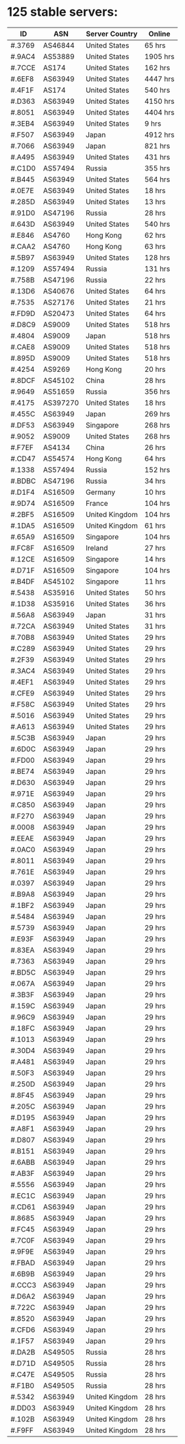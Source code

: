 # 125 stable servers:

| ID | ASN | Server Country | Online |
| ------ | ------ | ------ | ------ |
| #.3769 | AS46844 | United States | 65 hrs |
| #.9AC4 | AS53889 | United States | 1905 hrs |
| #.7CCE | AS174 | United States | 162 hrs |
| #.6EF8 | AS63949 | United States | 4447 hrs |
| #.4F1F | AS174 | United States | 540 hrs |
| #.D363 | AS63949 | United States | 4150 hrs |
| #.8051 | AS63949 | United States | 4404 hrs |
| #.3EB4 | AS63949 | United States | 9 hrs |
| #.F507 | AS63949 | Japan | 4912 hrs |
| #.7066 | AS63949 | Japan | 821 hrs |
| #.A495 | AS63949 | United States | 431 hrs |
| #.C1D0 | AS57494 | Russia | 355 hrs |
| #.B445 | AS63949 | United States | 564 hrs |
| #.0E7E | AS63949 | United States | 18 hrs |
| #.285D | AS63949 | United States | 13 hrs |
| #.91D0 | AS47196 | Russia | 28 hrs |
| #.643D | AS63949 | United States | 540 hrs |
| #.E846 | AS4760 | Hong Kong | 62 hrs |
| #.CAA2 | AS4760 | Hong Kong | 63 hrs |
| #.5B97 | AS63949 | United States | 128 hrs |
| #.1209 | AS57494 | Russia | 131 hrs |
| #.758B | AS47196 | Russia | 22 hrs |
| #.13D6 | AS40676 | United States | 64 hrs |
| #.7535 | AS27176 | United States | 21 hrs |
| #.FD9D | AS20473 | United States | 64 hrs |
| #.D8C9 | AS9009 | United States | 518 hrs |
| #.4804 | AS9009 | Japan | 518 hrs |
| #.CAE8 | AS9009 | United States | 518 hrs |
| #.895D | AS9009 | United States | 518 hrs |
| #.4254 | AS9269 | Hong Kong | 20 hrs |
| #.8DCF | AS45102 | China | 28 hrs |
| #.9649 | AS51659 | Russia | 356 hrs |
| #.4175 | AS397270 | United States | 18 hrs |
| #.455C | AS63949 | Japan | 269 hrs |
| #.DF53 | AS63949 | Singapore | 268 hrs |
| #.9052 | AS9009 | United States | 268 hrs |
| #.F7EF | AS4134 | China | 26 hrs |
| #.CD47 | AS54574 | Hong Kong | 64 hrs |
| #.1338 | AS57494 | Russia | 152 hrs |
| #.BDBC | AS47196 | Russia | 34 hrs |
| #.D1F4 | AS16509 | Germany | 10 hrs |
| #.9D74 | AS16509 | France | 104 hrs |
| #.2BF5 | AS16509 | United Kingdom | 104 hrs |
| #.1DA5 | AS16509 | United Kingdom | 61 hrs |
| #.65A9 | AS16509 | Singapore | 104 hrs |
| #.FC8F | AS16509 | Ireland | 27 hrs |
| #.12CE | AS16509 | Singapore | 14 hrs |
| #.D71F | AS16509 | Singapore | 104 hrs |
| #.B4DF | AS45102 | Singapore | 11 hrs |
| #.5438 | AS35916 | United States | 50 hrs |
| #.1D38 | AS35916 | United States | 36 hrs |
| #.56A8 | AS63949 | Japan | 31 hrs |
| #.72CA | AS63949 | United States | 31 hrs |
| #.70B8 | AS63949 | United States | 29 hrs |
| #.C289 | AS63949 | United States | 29 hrs |
| #.2F39 | AS63949 | United States | 29 hrs |
| #.3AC4 | AS63949 | United States | 29 hrs |
| #.4EF1 | AS63949 | United States | 29 hrs |
| #.CFE9 | AS63949 | United States | 29 hrs |
| #.F58C | AS63949 | United States | 29 hrs |
| #.5016 | AS63949 | United States | 29 hrs |
| #.A613 | AS63949 | United States | 29 hrs |
| #.5C3B | AS63949 | Japan | 29 hrs |
| #.6D0C | AS63949 | Japan | 29 hrs |
| #.FD00 | AS63949 | Japan | 29 hrs |
| #.BE74 | AS63949 | Japan | 29 hrs |
| #.D630 | AS63949 | Japan | 29 hrs |
| #.971E | AS63949 | Japan | 29 hrs |
| #.C850 | AS63949 | Japan | 29 hrs |
| #.F270 | AS63949 | Japan | 29 hrs |
| #.0008 | AS63949 | Japan | 29 hrs |
| #.EEAE | AS63949 | Japan | 29 hrs |
| #.0AC0 | AS63949 | Japan | 29 hrs |
| #.8011 | AS63949 | Japan | 29 hrs |
| #.761E | AS63949 | Japan | 29 hrs |
| #.0397 | AS63949 | Japan | 29 hrs |
| #.B9A8 | AS63949 | Japan | 29 hrs |
| #.1BF2 | AS63949 | Japan | 29 hrs |
| #.5484 | AS63949 | Japan | 29 hrs |
| #.5739 | AS63949 | Japan | 29 hrs |
| #.E93F | AS63949 | Japan | 29 hrs |
| #.83EA | AS63949 | Japan | 29 hrs |
| #.7363 | AS63949 | Japan | 29 hrs |
| #.BD5C | AS63949 | Japan | 29 hrs |
| #.067A | AS63949 | Japan | 29 hrs |
| #.3B3F | AS63949 | Japan | 29 hrs |
| #.159C | AS63949 | Japan | 29 hrs |
| #.96C9 | AS63949 | Japan | 29 hrs |
| #.18FC | AS63949 | Japan | 29 hrs |
| #.1013 | AS63949 | Japan | 29 hrs |
| #.30D4 | AS63949 | Japan | 29 hrs |
| #.A481 | AS63949 | Japan | 29 hrs |
| #.50F3 | AS63949 | Japan | 29 hrs |
| #.250D | AS63949 | Japan | 29 hrs |
| #.8F45 | AS63949 | Japan | 29 hrs |
| #.205C | AS63949 | Japan | 29 hrs |
| #.D195 | AS63949 | Japan | 29 hrs |
| #.A8F1 | AS63949 | Japan | 29 hrs |
| #.D807 | AS63949 | Japan | 29 hrs |
| #.B151 | AS63949 | Japan | 29 hrs |
| #.6ABB | AS63949 | Japan | 29 hrs |
| #.AB3F | AS63949 | Japan | 29 hrs |
| #.5556 | AS63949 | Japan | 29 hrs |
| #.EC1C | AS63949 | Japan | 29 hrs |
| #.CD61 | AS63949 | Japan | 29 hrs |
| #.8685 | AS63949 | Japan | 29 hrs |
| #.FC45 | AS63949 | Japan | 29 hrs |
| #.7C0F | AS63949 | Japan | 29 hrs |
| #.9F9E | AS63949 | Japan | 29 hrs |
| #.FBAD | AS63949 | Japan | 29 hrs |
| #.6B9B | AS63949 | Japan | 29 hrs |
| #.CCC3 | AS63949 | Japan | 29 hrs |
| #.D6A2 | AS63949 | Japan | 29 hrs |
| #.722C | AS63949 | Japan | 29 hrs |
| #.8520 | AS63949 | Japan | 29 hrs |
| #.CFD6 | AS63949 | Japan | 29 hrs |
| #.1F57 | AS63949 | Japan | 29 hrs |
| #.DA2B | AS49505 | Russia | 28 hrs |
| #.D71D | AS49505 | Russia | 28 hrs |
| #.C47E | AS49505 | Russia | 28 hrs |
| #.F1B0 | AS49505 | Russia | 28 hrs |
| #.5342 | AS63949 | United Kingdom | 28 hrs |
| #.DD03 | AS63949 | United Kingdom | 28 hrs |
| #.102B | AS63949 | United Kingdom | 28 hrs |
| #.F9FF | AS63949 | United Kingdom | 28 hrs |

